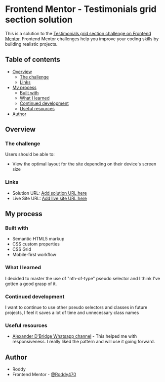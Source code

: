 # Frontend Mentor - Testimonials grid section solution

This is a solution to the [Testimonials grid section challenge on Frontend Mentor](https://www.frontendmentor.io/challenges/testimonials-grid-section-Nnw6J7Un7). Frontend Mentor challenges help you improve your coding skills by building realistic projects. 

## Table of contents

- [Overview](#overview)
  - [The challenge](#the-challenge)
  - [Links](#links)
- [My process](#my-process)
  - [Built with](#built-with)
  - [What I learned](#what-i-learned)
  - [Continued development](#continued-development)
  - [Useful resources](#useful-resources)
- [Author](#author)

## Overview

### The challenge

Users should be able to:

- View the optimal layout for the site depending on their device's screen size

### Links

- Solution URL: [Add solution URL here](https://your-solution-url.com)
- Live Site URL: [Add live site URL here](https://your-live-site-url.com)

## My process

### Built with

- Semantic HTML5 markup
- CSS custom properties
- CSS Grid
- Mobile-first workflow

### What I learned

I decided to master the use of "nth-of-type" pseudo selector and I think I've gotten a good grasp of it.

### Continued development

I want to continue to use other pseudo selectors and classes in future projects, I feel it saves a lot of time and unnecessary class names

### Useful resources

- [Alexander D'Bridge Whatsapp channel](https://whatsapp.com/channel/0029Va5hAvt8aKvNnkLnJl3Y) - This helped me with responsiveness. I really liked the pattern and will use it going forward.

## Author
- Roddy
- Frontend Mentor - [@Roddy470](https://www.frontendmentor.io/profile/Roddy470)

